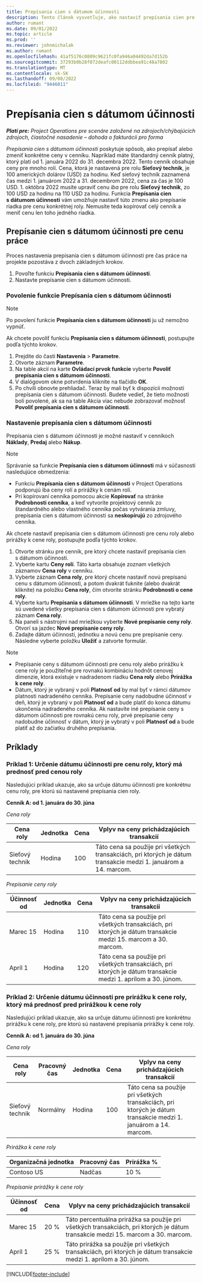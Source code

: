 ```yaml
---
title: Prepísania cien s dátumom účinnosti
description: Tento článok vysvetľuje, ako nastaviť prepísania cien pre konkrétne ceny v cenníku.
author: rumant
ms.date: 09/01/2022
ms.topic: article
ms.prod: ''
ms.reviewer: johnmichalak
ms.author: rumant
ms.openlocfilehash: 41af5176c0809c9621fc0fa946a04492da7d152b
ms.sourcegitcommit: 37293b0b28f072deafc00112ddbbea91c48a7802
ms.translationtype: MT
ms.contentlocale: sk-SK
ms.lasthandoff: 09/08/2022
ms.locfileid: "9446011"
---
```

# <a name="date-effective-price-overrides"></a>Prepísania cien s dátumom účinnosti 

_**Platí pre:** Project Operations pre scenáre založené na zdrojoch/chýbajúcich zdrojoch, čiastočné nasadenie – dohoda o fakturácii pro forma_

*Prepísania cien s dátumom účinnosti* poskytuje spôsob, ako prepísať alebo zmeniť konkrétne ceny v cenníku. Napríklad máte štandardný cenník platný, ktorý platí od 1. januára 2022 do 31. decembra 2022. Tento cenník obsahuje ceny pre mnoho rolí. Cena, ktorá je nastavená pre rolu **Sieťový technik**, je 100 amerických dolárov (USD) za hodinu. Keď sieťový technik zaznamená čas medzi 1. januárom 2022 a 31. decembrom 2022, cena za čas je 100 USD. 1. októbra 2022 musíte upraviť cenu *iba* pre rolu **Sieťový technik**, zo 100 USD za hodinu na 110 USD za hodinu. Funkcia **Prepísania cien s dátumom účinnosti** vám umožňuje nastaviť túto zmenu ako prepísanie riadka pre cenu konkrétnej roly. Nemusíte teda kopírovať celý cenník a meniť cenu len toho jedného riadka.

## <a name="date-effective-price-overrides-for-labor-pricing"></a>Prepísanie cien s dátumom účinnosti pre cenu práce

Proces nastavenia prepísania cien s dátumom účinnosti pre čas práce na projekte pozostáva z dvoch základných krokov.

1. Povoľte funkciu **Prepísania cien s dátumom účinnosti**.
1. Nastavte prepísanie cien s dátumom účinnosti.

### <a name="enable-the-date-effective-price-overrides-feature"></a>Povolenie funkcie Prepísania cien s dátumom účinnosti

> [!NOTE]
> Po povolení funkcie **Prepísania cien s dátumom účinnosti** ju už nemožno vypnúť.

Ak chcete povoliť funkciu **Prepísania cien s dátumom účinnosti**, postupujte podľa týchto krokov.

1. Prejdite do časti **Nastavenia** \> **Parametre**.
1. Otvorte záznam **Parametre**.
1. Na table akcií na karte **Ovládací prvok funkcie** vyberte **Povoliť prepísania cien s dátumom účinnosti**.
1. V dialógovom okne potvrdenia kliknite na tlačidlo **OK**.
1. Po chvíli obnovte prehliadač. Teraz by mali byť k dispozícii možnosti prepísania cien s dátumom účinnosti. Budete vedieť, že tieto možnosti boli povolené, ak sa na table Akcia viac nebude zobrazovať možnosť **Povoliť prepísania cien s dátumom účinnosti**.

### <a name="set-up-a-date-effective-price-override"></a>Nastavenie prepísania cien s dátumom účinnosti

Prepísania cien s dátumom účinnosti je možné nastaviť v cenníkoch **Náklady**, **Predaj** alebo **Nákup**.

> [!NOTE]
>Správanie sa funkcie **Prepísania cien s dátumom účinnosti** má v súčasnosti nasledujúce obmedzenia:
>
> - Funkciu **Prepísania cien s dátumom účinnosti** v Project Operations podporujú iba ceny rolí a prirážky k cenám rolí.
> - Pri kopírovaní cenníka pomocou akcie **Kopírovať** na stránke **Podrobnosti cenníka**, a keď vytvoríte projektový cenník zo štandardného alebo vlastného cenníka počas vytvárania zmluvy, prepísania cien s dátumom účinnosti sa **neskopírujú** zo zdrojového cenníka.

Ak chcete nastaviť prepísania cien s dátumom účinnosti pre cenu roly alebo prirážky k cene roly, postupujte podľa týchto krokov.

1. Otvorte stránku pre cenník, pre ktorý chcete nastaviť prepísania cien s dátumom účinnosti.
1. Vyberte kartu **Ceny rolí**. Táto karta obsahuje zoznam všetkých záznamov **Cena roly** v cenníku.
1. Vyberte záznam **Cena roly**, pre ktorý chcete nastaviť novú prepísanú cenu s dátumom účinnosti, a potom dvakrát ťuknite (alebo dvakrát kliknite) na položku **Cena roly**, čím otvoríte stránku **Podrobnosti o cene roly**.
1. Vyberte kartu **Prepísania s dátumom účinnosti**. V mriežke na tejto karte sú uvedené všetky prepísania cien s dátumom účinnosti pre vybratý záznam **Cena roly**.
1. Na paneli s nástrojmi nad mriežkou vyberte **Nové prepísanie ceny roly**. Otvorí sa jazdec **Nové prepísanie ceny roly**.
1. Zadajte dátum účinnosti, jednotku a novú cenu pre prepísanie ceny. Následne vyberte položku **Uložiť** a zatvorte formulár.

> [!NOTE]
> - Prepísanie ceny s dátumom účinnosti pre cenu roly alebo prirážku k cene roly je použiteľné pre rovnakú kombináciu hodnôt cenovej dimenzie, ktorá existuje v nadradenom riadku **Cena roly** alebo **Prirážka k cene roly**.
> - Dátum, ktorý je vybraný v poli **Platnosť od** by mal byť v rámci dátumov platnosti nadradeného cenníka. Prepísanie ceny nadobudne účinnosť v deň, ktorý je vybraný v poli **Platnosť od** a bude platiť do konca dátumu ukončenia nadradeného cenníka. Ak nastavíte iné prepísanie ceny s dátumom účinnosti pre rovnakú cenu roly, prvé prepísanie ceny nadobudne účinnosť v dátum, ktorý je vybratý v poli **Platnosť od** a bude platiť až do začiatku druhého prepísania.

## <a name="examples"></a>Príklady

### <a name="example-1-determining-date-effectivity-for-a-role-price-that-has-role-price-overrides"></a>Príklad 1: Určenie dátumu účinnosti pre cenu roly, ktorý má prednosť pred cenou roly

Nasledujúci príklad ukazuje, ako sa určuje dátumu účinnosti pre konkrétnu cenu roly, pre ktorú sú nastavené prepísania cien roly.

**Cenník A: od 1. januára do 30. júna**

*Cena roly*

| Cena roly | Jednotka | Cena | Vplyv na ceny prichádzajúcich transakcií |
|---|---|---|---|
| Sieťový technik | Hodina | 100 | Táto cena sa použije pri všetkých transakciách, pri ktorých je dátum transakcie medzi 1. januárom a 14. marcom. |

*Prepísanie ceny roly*

| Účinnosť od | Jednotka | Cena | Vplyv na ceny prichádzajúcich transakcií |
|---|---|---|---|
| Marec 15 | Hodina | 110 | Táto cena sa použije pri všetkých transakciách, pri ktorých je dátum transakcie medzi 15. marcom a 30. marcom. |
| Apríl 1 | Hodina | 120 | Táto cena sa použije pri všetkých transakciách, pri ktorých je dátum transakcie medzi 1. aprílom a 30. júnom. |

### <a name="example-2-determining-date-effectivity-for-a-role-price-markup-that-has-role-price-markup-overrides"></a>Príklad 2: Určenie dátumu účinnosti pre prirážku k cene roly, ktorý má prednosť pred prirážkou k cene roly

Nasledujúci príklad ukazuje, ako sa určuje dátumu účinnosti pre konkrétnu prirážku k cene roly, pre ktorú sú nastavené prepísania prirážky k cene roly.

**Cenník A: od 1. januára do 30. júna**

*Cena roly*

| Cena roly | Pracovný čas | Jednotka | Cena | Vplyv na ceny prichádzajúcich transakcií |
|---|---|---|---|---|
| Sieťový technik | Normálny | Hodina | 100 | Táto cena sa použije pri všetkých transakciách, pri ktorých je dátum transakcie medzi 1. januárom a 14. marcom. |

*Prirážka k cene roly*

| Organizačná jednotka | Pracovný čas | Prirážka % |
|---|---|---|
| Contoso US | Nadčas | 10 % |

*Prepísanie prirážky k cene roly*

| Účinnosť od | Cena | Vplyv na ceny prichádzajúcich transakcií |
|---|---|---|
| Marec 15 | 20 % | Táto percentuálna prirážka sa použije pri všetkých transakciách, pri ktorých je dátum transakcie medzi 15. marcom a 30. marcom. |
| Apríl 1 | 25 % | Táto prirážka sa použije pri všetkých transakciách, pri ktorých je dátum transakcie medzi 1. aprílom a 30. júnom. |

[!INCLUDE[footer-include](../includes/footer-banner.md)]
